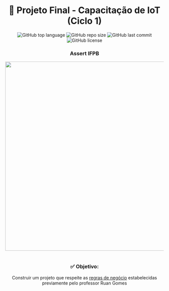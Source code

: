 <h1 align="center">📡 Projeto Final - Capacitação de IoT (Ciclo 1) </h1>
<p align="center">
  <img alt="GitHub top language" src="https://img.shields.io/github/languages/top/filipe-rds/Projeto-Capacitacao-IA-Ciclo-1?color=green">
  <img alt="GitHub repo size" src="https://img.shields.io/github/repo-size/filipe-rds/Projeto-Capacitacao-IA-Ciclo-1?color=green">
  <img alt="GitHub last commit" src="https://img.shields.io/github/last-commit/filipe-rds/Projeto-Capacitacao-IA-Ciclo-1?color=green">
  <img alt="GitHub license" src="https://img.shields.io/github/license/filipe-rds/Projeto-Capacitacao-IA-Ciclo-1?color=green"><img>
</p>
<div align="center">
  <h3 align="center"> Assert IFPB </h3>
  <img src="https://d1fdloi71mui9q.cloudfront.net/3tNJc9kYQVKTSNDhqS77_koclYt8UJf3834g9" height="600" width="600"><br>
</div>
<div align="center" ><br>
    <h3>✅ Objetivo:</h3>
    <p>Construir um projeto que respeite as <a href="">regras de negócio</a> estabelecidas previamente pelo professor Ruan Gomes</p>
</div>
